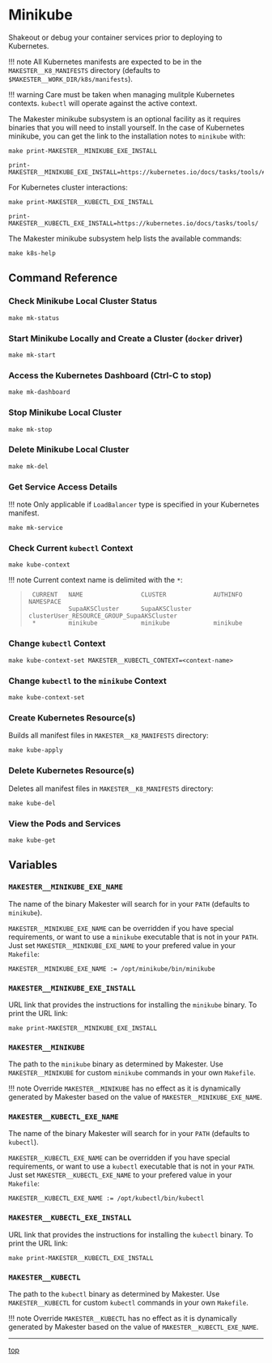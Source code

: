 # Minikube

Shakeout or debug your container services prior to deploying to Kubernetes.

!!! note
    All Kubernetes manifests are expected to be in the `MAKESTER__K8_MANIFESTS`
    directory (defaults to `$MAKESTER__WORK_DIR/k8s/manifests`).

!!! warning
    Care must be taken when managing mulitple Kubernetes contexts. `kubectl` will operate against
    the active context.

The Makester minikube subsystem is an optional facility as it requires binaries that you will need
to install yourself. In the case of Kubernetes minikube, you can get the link to the installation
notes to `minikube` with:
```
make print-MAKESTER__MINIKUBE_EXE_INSTALL
```
```
print-MAKESTER__MINIKUBE_EXE_INSTALL=https://kubernetes.io/docs/tasks/tools/#minikube
```

For Kubernetes cluster interactions:
```
make print-MAKESTER__KUBECTL_EXE_INSTALL
```
```
print-MAKESTER__KUBECTL_EXE_INSTALL=https://kubernetes.io/docs/tasks/tools/
```

The Makester minikube subsystem help lists the available commands:
```
make k8s-help
```

## Command Reference

### Check Minikube Local Cluster Status
```
make mk-status
```

### Start Minikube Locally and Create a Cluster (`docker` driver)
```
make mk-start
```

### Access the Kubernetes Dashboard (Ctrl-C to stop)
```
make mk-dashboard
```

### Stop Minikube Local Cluster
```
make mk-stop
```

### Delete Minikube Local Cluster
```
make mk-del
```

### Get Service Access Details
!!! note
    Only applicable if `LoadBalancer` type is specified in your Kubernetes manifest.
```
make mk-service
```

### Check Current `kubectl` Context
```
make kube-context
```
!!! note
    Current context name is delimited with the `*`:
> ```
>  CURRENT   NAME                CLUSTER             AUTHINFO                                          NAMESPACE
>            SupaAKSCluster      SupaAKSCluster      clusterUser_RESOURCE_GROUP_SupaAKSCluster
>  *         minikube            minikube            minikube
> ```

### Change `kubectl` Context
```
make kube-context-set MAKESTER__KUBECTL_CONTEXT=<context-name>
```

### Change `kubectl` to the `minikube` Context
```
make kube-context-set
```

### Create Kubernetes Resource(s)
Builds all manifest files in `MAKESTER__K8_MANIFESTS` directory:
```
make kube-apply
```

### Delete Kubernetes Resource(s)
Deletes all manifest files in `MAKESTER__K8_MANIFESTS` directory:
```
make kube-del
```

### View the Pods and Services
```
make kube-get
```

## Variables

### `MAKESTER__MINIKUBE_EXE_NAME`
The name of the binary Makester will search for in your `PATH` (defaults to `minikube`).

`MAKESTER__MINIKUBE_EXE_NAME` can be overridden if you have special requirements, or want to use a
`minikube` executable that is not in your `PATH`. Just set `MAKESTER__MINIKUBE_EXE_NAME` to your
prefered value in your `Makefile`:
```
MAKESTER__MINIKUBE_EXE_NAME := /opt/minikube/bin/minikube
```

### `MAKESTER__MINIKUBE_EXE_INSTALL`
URL link that provides the instructions for installing the `minikube` binary. To print the URL
link:
```
make print-MAKESTER__MINIKUBE_EXE_INSTALL
```

### `MAKESTER__MINIKUBE`
The path to the `minikube` binary as determined by Makester. Use `MAKESTER__MINIKUBE` for custom
`minikube` commands in your own `Makefile`.

!!! note
    Override `MAKESTER__MINIKUBE` has no effect as it is dynamically generated by Makester based on
    the value of `MAKESTER__MINIKUBE_EXE_NAME`.

### `MAKESTER__KUBECTL_EXE_NAME`
The name of the binary Makester will search for in your `PATH` (defaults to `kubectl`).

`MAKESTER__KUBECTL_EXE_NAME` can be overridden if you have special requirements, or want to use a
`kubectl` executable that is not in your `PATH`. Just set `MAKESTER__KUBECTL_EXE_NAME` to your
prefered value in your `Makefile`:
```
MAKESTER__KUBECTL_EXE_NAME := /opt/kubectl/bin/kubectl
```

### `MAKESTER__KUBECTL_EXE_INSTALL`
URL link that provides the instructions for installing the `kubectl` binary. To print the URL
link:
```
make print-MAKESTER__KUBECTL_EXE_INSTALL
```

### `MAKESTER__KUBECTL`
The path to the `kubectl` binary as determined by Makester. Use `MAKESTER__KUBECTL` for custom
`kubectl` commands in your own `Makefile`.

!!! note
    Override `MAKESTER__KUBECTL` has no effect as it is dynamically generated by Makester based on
    the value of `MAKESTER__KUBECTL_EXE_NAME`.

---
[top](#minikube)
